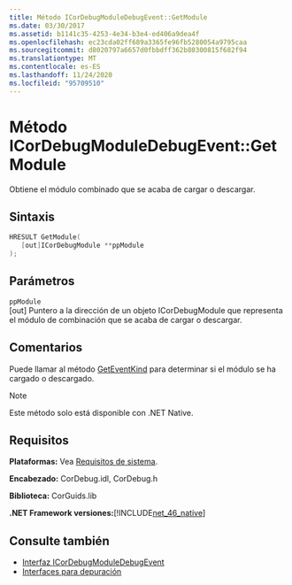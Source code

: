 ```yaml
---
title: Método ICorDebugModuleDebugEvent::GetModule
ms.date: 03/30/2017
ms.assetid: b1141c35-4253-4e34-b3e4-ed406a9dea4f
ms.openlocfilehash: ec23cda02ff689a3365fe96fb5280054a9795caa
ms.sourcegitcommit: d8020797a6657d0fbbdff362b80300815f682f94
ms.translationtype: MT
ms.contentlocale: es-ES
ms.lasthandoff: 11/24/2020
ms.locfileid: "95709510"
---
```

# <a name="icordebugmoduledebugeventgetmodule-method"></a>Método ICorDebugModuleDebugEvent::GetModule

Obtiene el módulo combinado que se acaba de cargar o descargar.  
  
## <a name="syntax"></a>Sintaxis  
  
```cpp  
HRESULT GetModule(  
   [out]ICorDebugModule **ppModule  
);  
```  
  
## <a name="parameters"></a>Parámetros  

 `ppModule`  
 [out] Puntero a la dirección de un objeto ICorDebugModule que representa el módulo de combinación que se acaba de cargar o descargar.  
  
## <a name="remarks"></a>Comentarios  

 Puede llamar al método [GetEventKind](icordebugdebugevent-geteventkind-method.md) para determinar si el módulo se ha cargado o descargado.  
  
> [!NOTE]
> Este método solo está disponible con .NET Native.  
  
## <a name="requirements"></a>Requisitos  

 **Plataformas:** Vea [Requisitos de sistema](../../get-started/system-requirements.md).  
  
 **Encabezado:** CorDebug.idl, CorDebug.h  
  
 **Biblioteca:** CorGuids.lib  
  
 **.NET Framework versiones:**[!INCLUDE[net_46_native](../../../../includes/net-46-native-md.md)]  
  
## <a name="see-also"></a>Consulte también

- [Interfaz ICorDebugModuleDebugEvent](icordebugmoduledebugevent-interface.md)
- [Interfaces para depuración](debugging-interfaces.md)
